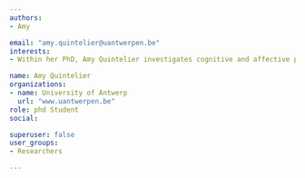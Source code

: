```yaml
---
authors:
- Amy

email: "amy.quintelier@uantwerpen.be"
interests:
- Within her PhD, Amy Quintelier investigates cognitive and affective processes in teachers that are relevant to the acceptance of feedback during a school screening.

name: Amy Quintelier
organizations:
- name: University of Antwerp
  url: "www.uantwerpen.be"
role: phd Student
social:

superuser: false
user_groups:
- Researchers

---
```


